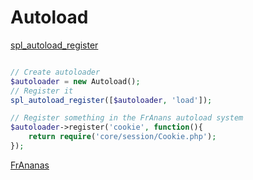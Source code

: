 # Autoload

[spl_autoload_register](http://php.net/manual/en/function.spl-autoload-register.php)

```php

// Create autoloader
$autoloader = new Autoload();
// Register it
spl_autoload_register([$autoloader, 'load']);

// Register something in the FrAnans autoload system
$autoloader->register('cookie', function(){
    return require('core/session/Cookie.php');
});


```



[FrAnanas](/)